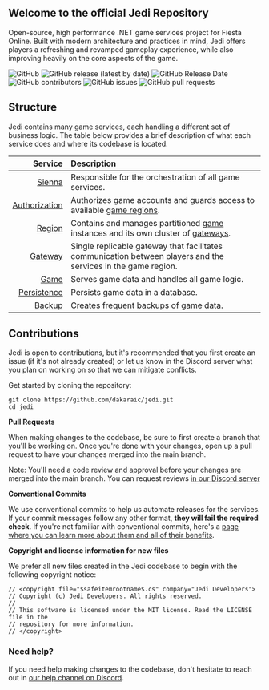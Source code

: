 ## Welcome to the official Jedi Repository
Open-source, high performance .NET game services project for Fiesta Online. Built with modern architecture and practices in mind, Jedi offers players a refreshing and revamped gameplay experience, while also improving heavily on the core aspects of the game.

![GitHub](https://img.shields.io/github/license/dakaraic/jedi?style=flat-square)
![GitHub release (latest by date)](https://img.shields.io/github/v/release/dakaraic/jedi?style=flat-square)
![GitHub Release Date](https://img.shields.io/github/release-date/dakaraic/jedi?style=flat-square)
![GitHub contributors](https://img.shields.io/github/contributors/dakaraic/jedi?style=flat-square)
![GitHub issues](https://img.shields.io/github/issues/dakaraic/jedi?style=flat-square)
![GitHub pull requests](https://img.shields.io/github/issues-pr/dakaraic/jedi?style=flat-square)

## Structure
Jedi contains many game services, each handling a different set of business logic. The table below provides a brief description of what each service does and where its codebase is located.

| Service | Description |
| ---: | :--- |
| [Sienna](https://github.com/dakaraic/jedi/tree/main/src/Sienna) | Responsible for the orchestration of all game services. |
| [Authorization](https://github.com/dakaraic/jedi/tree/main/src/Authorization) | Authorizes game accounts and guards access to available [game regions](https://github.com/dakaraic/jedi/tree/main/src/Region). |
| [Region](https://github.com/dakaraic/jedi/tree/main/src/Region) | Contains and manages partitioned [game](https://github.com/dakaraic/jedi/tree/main/src/Game) instances and its own cluster of [gateways](https://github.com/dakaraic/jedi/tree/main/src/Gateway). |
| [Gateway](https://github.com/dakaraic/jedi/tree/main/src/Gateway) | Single replicable gateway that facilitates communication between players and the services in the game region. |
| [Game](https://github.com/dakaraic/jedi/tree/main/src/Game) | Serves game data and handles all game logic. |
| [Persistence](https://github.com/dakaraic/jedi/tree/main/src/Persistence) | Persists game data in a database. |
| [Backup](https://github.com/dakaraic/jedi/tree/main/src/Backup) | Creates frequent backups of game data. |

## Contributions
Jedi is open to contributions, but it's recommended that you first create an issue (if it's not already created) or let us know in the Discord server what you plan on working on so that we can mitigate conflicts.

Get started by cloning the repository:
```
git clone https://github.com/dakaraic/jedi.git
cd jedi
```
  
**Pull Requests**  

When making changes to the codebase, be sure to first create a branch that you'll be working on. Once you're done with your changes, open up a pull request to have your changes merged into the main branch.

Note: You'll need a code review and approval before your changes are merged into the main branch. You can request reviews [in our Discord server](https://discordapp.com/channels/966409323817361520/966435732380086302) 
  
  
**Conventional Commits**  

We use conventional commits to help us automate releases for the services. If your commit messages follow any other format, **they will fail the required check**. If you're not familiar with conventional commits, here's a [page where you can learn more about them and all of their benefits](https://www.conventionalcommits.org/en/v1.0.0/).

**Copyright and license information for new files**  

We prefer all new files created in the Jedi codebase to begin with the following copyright notice:
```
// <copyright file="$safeitemrootname$.cs" company="Jedi Developers">
// Copyright (c) Jedi Developers. All rights reserved.
//  
// This software is licensed under the MIT license. Read the LICENSE file in the 
// repository for more information.
// </copyright>
```

### Need help?
If you need help making changes to the codebase, don't hesitate to reach out in [our help channel on Discord](https://discord.com/channels/966409323817361520/966445867517227042).
